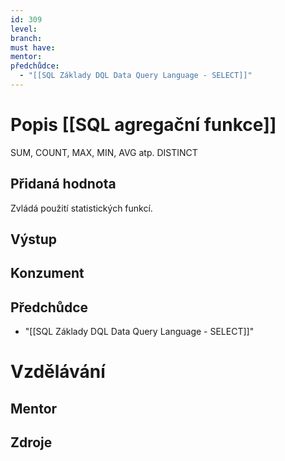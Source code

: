 ```yaml
---
id: 309
level: 
branch: 
must have: 
mentor: 
předchůdce: 
  - "[[SQL Základy DQL Data Query Language - SELECT]]"
---
```



# Popis [[SQL agregační funkce]]
SUM, COUNT, MAX, MIN, AVG atp. DISTINCT

## Přidaná hodnota
Zvládá použití statistických funkcí.

## Výstup


## Konzument


## Předchůdce

  - "[[SQL Základy DQL Data Query Language - SELECT]]"

# Vzdělávání


## Mentor


## Zdroje